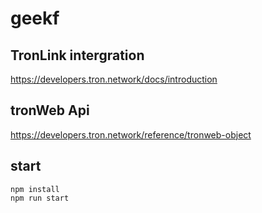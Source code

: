 # geekf

## TronLink intergration

https://developers.tron.network/docs/introduction

## tronWeb Api

https://developers.tron.network/reference/tronweb-object

## start

```shell
npm install
npm run start
```